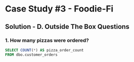 # Case Study #3 - Foodie-Fi

## Solution - D. Outside The Box Questions

### 1. How many pizzas were ordered?

````sql
SELECT COUNT(*) AS pizza_order_count
FROM dbo.customer_orders
````
